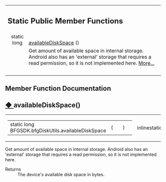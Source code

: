 <div class="contents">
<table class="memberdecls">
<tr class="heading"><td colspan="2"><h2 class="groupheader"><a id="pub-static-methods" name="pub-static-methods"></a>
Static Public Member Functions</h2></td></tr>
<tr class="memitem:af0e78846a4941a818db2b629aa7eb24e"><td class="memItemLeft" align="right" valign="top">static long&#160;</td><td class="memItemRight" valign="bottom"><a class="el" href="class_b_f_g_s_d_k_1_1bfg_disk_utils.html#af0e78846a4941a818db2b629aa7eb24e">availableDiskSpace</a> ()</td></tr>
<tr class="memdesc:af0e78846a4941a818db2b629aa7eb24e"><td class="mdescLeft">&#160;</td><td class="mdescRight">Get amount of available space in internal storage. Android also has an 'external' storage that requires a read permission, so it is not implemented here.  <a href="class_b_f_g_s_d_k_1_1bfg_disk_utils.html#af0e78846a4941a818db2b629aa7eb24e">More...</a><br /></td></tr>
<tr class="separator:af0e78846a4941a818db2b629aa7eb24e"><td class="memSeparator" colspan="2">&#160;</td></tr>
</table>
<h2 class="groupheader">Member Function Documentation</h2>
<a id="af0e78846a4941a818db2b629aa7eb24e" name="af0e78846a4941a818db2b629aa7eb24e"></a>
<h2 class="memtitle"><span class="permalink"><a href="#af0e78846a4941a818db2b629aa7eb24e">&#9670;&nbsp;</a></span>availableDiskSpace()</h2>

<div class="memitem">
<div class="memproto">
<table class="mlabels">
  <tr>
  <td class="mlabels-left">
      <table class="memname">
        <tr>
          <td class="memname">static long BFGSDK.bfgDiskUtils.availableDiskSpace </td>
          <td>(</td>
          <td class="paramname"></td><td>)</td>
          <td></td>
        </tr>
      </table>
  </td>
  <td class="mlabels-right">
<span class="mlabels"><span class="mlabel">inline</span><span class="mlabel">static</span></span>  </td>
  </tr>
</table>
</div><div class="memdoc">

<p>Get amount of available space in internal storage. Android also has an 'external' storage that requires a read permission, so it is not implemented here. </p>
<dl class="section return"><dt>Returns</dt><dd>The device's available disk space in bytes.</dd></dl>

</div>
</div>
</div>

